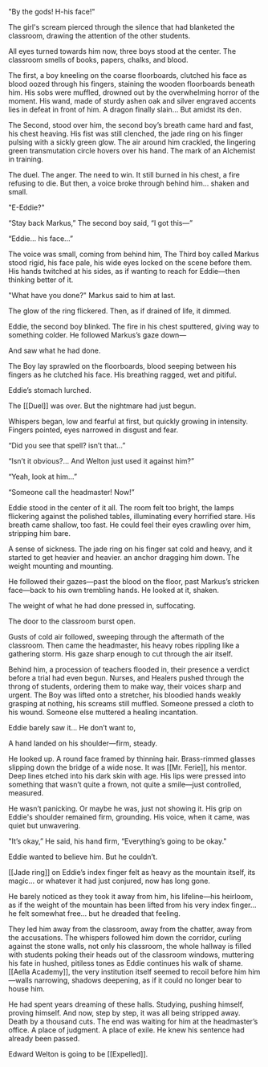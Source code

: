 "By the gods! H-his face!"

The girl's scream pierced through the silence that had blanketed the classroom, drawing the attention of the other students. 

All eyes turned towards him now, three boys stood at the center. The classroom smells of books, papers, chalks, and blood.  

The first, a boy kneeling on the coarse floorboards, clutched his face as blood oozed through his fingers, staining the wooden floorboards beneath him. His sobs were muffled, drowned out by the overwhelming horror of the moment. His wand, made of sturdy ashen oak and silver engraved accents lies in defeat in front of him. A dragon finally slain… But amidst its den.

The Second, stood over him, the second boy’s breath came hard and fast, his chest heaving. His fist was still clenched, the jade ring on his finger pulsing with a sickly green glow. The air around him crackled, the lingering green transmutation circle hovers over his hand. The mark of an Alchemist in training.

The duel. The anger. The need to win. It still burned in his chest, a fire refusing to die. But then, a voice broke through behind him… shaken and small.

"E-Eddie?"

“Stay back Markus,” The second boy said, “I got this—” 

“Eddie… his face…”

The voice was small, coming from behind him, The Third boy called Markus stood rigid, his face pale, his wide eyes locked on the scene before them. His hands twitched at his sides, as if wanting to reach for Eddie—then thinking better of it. 

"What have you done?" Markus said to him at last.

The glow of the ring flickered. Then, as if drained of life, it dimmed.

Eddie, the second boy blinked. The fire in his chest sputtered, giving way to something colder. He followed Markus’s gaze down—

And saw what he had done.

The Boy lay sprawled on the floorboards, blood seeping between his fingers as he clutched his face. His breathing ragged, wet and pitiful.

Eddie’s stomach lurched.

The [[Duel]] was over. But the nightmare had just begun.

Whispers began, low and fearful at first, but quickly growing in intensity. Fingers pointed, eyes narrowed in disgust and fear. 

“Did you see that spell? isn’t that…”

“Isn’t it obvious?… And Welton just used it against him?”

“Yeah, look at him…” 

“Someone call the headmaster! Now!”

Eddie stood in the center of it all. The room felt too bright, the lamps flickering against the polished tables, illuminating every horrified stare. His breath came shallow, too fast. He could feel their eyes crawling over him, stripping him bare.

A sense of sickness. The jade ring on his finger sat cold and heavy, and it started to get heavier and heavier. an anchor dragging him down. The weight mounting and mounting. 

He followed their gazes—past the blood on the floor, past Markus’s stricken face—back to his own trembling hands. He looked at it, shaken.

The weight of what he had done pressed in, suffocating.

The door to the classroom burst open. 

Gusts of cold air followed, sweeping through the aftermath of the classroom. Then came the headmaster, his heavy robes rippling like a gathering storm. His gaze sharp enough to cut through the air itself.

Behind him, a procession of teachers flooded in, their presence a verdict before a trial had even begun. Nurses, and Healers pushed through the throng of students, ordering them to make way, their voices sharp and urgent. The Boy was lifted onto a stretcher, his bloodied hands weakly grasping at nothing, his screams still muffled. Someone pressed a cloth to his wound. Someone else muttered a healing incantation.

Eddie barely saw it… He don’t want to,

A hand landed on his shoulder—firm, steady.

He looked up. A round face framed by thinning hair. Brass-rimmed glasses slipping down the bridge of a wide nose. It was [[Mr. Ferie]], his mentor. Deep lines etched into his dark skin with age. His lips were pressed into something that wasn’t quite a frown, not quite a smile—just controlled, measured.

He wasn’t panicking. Or maybe he was, just not showing it. His grip on Eddie's shoulder remained firm, grounding. His voice, when it came, was quiet but unwavering.

"It’s okay,” He said, his hand firm, “Everything’s going to be okay."

Eddie wanted to believe him. But he couldn’t.

[[Jade ring]] on Eddie’s index finger felt as heavy as the mountain itself, its magic… or whatever it had just conjured, now has long gone. 

He barely noticed as they took it away from him, his lifeline—his heirloom, as if the weight of the mountain has been lifted from his very index finger… he felt somewhat free… but he dreaded that feeling.

They led him away from the classroom, away from the chatter, away from the accusations.
The whispers followed him down the corridor, curling against the stone walls, not only his classroom, the whole hallway is filled with students poking their heads out of the classroom windows, muttering his fate in hushed, pitiless tones as Eddie continues his walk of shame. [[Aella Academy]], the very institution itself seemed to recoil before him him—walls narrowing, shadows deepening, as if it could no longer bear to house him.

He had spent years dreaming of these halls. Studying, pushing himself, proving himself.
And now, step by step, it was all being stripped away. Death by a thousand cuts.
The end was waiting for him at the headmaster’s office. A place of judgment. A place of exile.
He knew his sentence had already been passed.

Edward Welton is going to be [[Expelled]].

